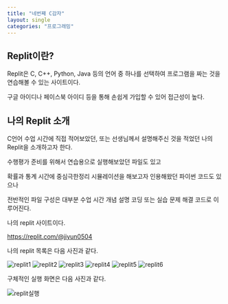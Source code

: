 ```yaml
---
title: "네번째 C감자"
layout: single
categories: "프로그래밍"
---
```


## Replit이란?

Replit은 C, C++, Python, Java 등의 언어 중 하나를 선택하여 프로그램을 짜는 것을 연습해볼 수 있는 사이트이다.

구글 아이디나 페이스북 아이디 등을 통해 손쉽게 가입할 수 있어 접근성이 높다.


## 나의 Replit 소개

C언어 수업 시간에 직접 적어보았던, 또는 선생님께서 설명해주신 것을 적었던 나의 Replit을 소개하고자 한다.

수행평가 준비를 위해서 연습용으로 실행해보았던 파일도 있고

확률과 통계 시간에 중심극한정리 시뮬레이션을 해보고자 인용해왔던 파이썬 코드도 있으나

전반적인 파일 구성은 대부분 수업 시간 개념 설명 코딩 또는 실습 문제 해결 코드로 이루어진다.


나의 replit 사이트이다.

https://replit.com/@jiyun0504



나의 replit 목록은 다음 사진과 같다.

![replit1](assets/images/replit1.png)
![replit2](assets/images/replit2.png)
![replit3](assets/images/replit3.png)
![replit4](assets/images/replit4.png)
![replit5](assets/images/replit5.png)
![replit6](assets/images/replit6.png)


구체적인 실행 화면은 다음 사진과 같다.

![replit실행](assets/images/replit실행.png)
